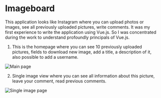 # Imageboard

This application looks like Instagram where you can upload photos or images, see all previously uploaded pictures, 
write comments. It  was my first experience to write the application using Vue.js. 
So I was concentrated during the work to understand profoundly principals of Vue.js.

1. This is the homepage where you can see 10 previously uploaded pictures, fields to download  new image, add a title, a description of it, also possible to add a username.

![Main page](https://s3.amazonaws.com/imageboard-lyuba/im-1.png)

2. Single image view where you can see all information about this picture, leave your comment, read previous comments. 

![Single image page](https://s3.amazonaws.com/imageboard-lyuba/im-2.png)